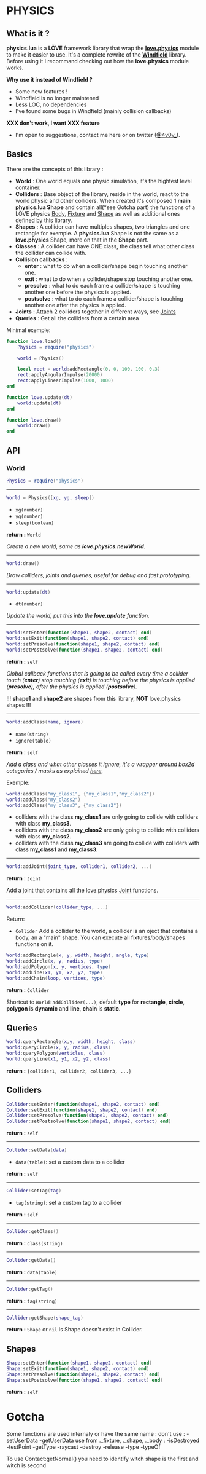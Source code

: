 # PHYSICS

## What is it ?
**physics.lua** is a **LÖVE** framework library that wrap the **[love.physics](https://love2d.org/wiki/love.physics)** module to make it easier to use. It's a complete rewrite of the **[Windfield](https://github.com/adnzzzzZ/windfield)** library. Before using it I recommand checking out how the **love.physics** module works. 

**Why use it instead of Windfield ?**
- Some new features !
- Windfield is no longer maintened
- Less LOC, no dependencies
- I've found some bugs in Windfield (mainly collision callbacks)

**XXX don't work, I want XXX feature**
- I'm open to suggestions, contact me here or on twitter ([@4v0v_](https://twitter.com/4v0v_/)).

## Basics

There are the concepts of this library :
- **World** : One world equals one physic simulation, it's the hightest level container.
- **Colliders** : Base object of the library, reside in the world, react to the world physic and other colliders. When created it's composed 1 **main** **physics.lua Shape** and contain all(*see Gotcha part) the functions of a LÖVE physics [Body](https://love2d.org/wiki/Body), [Fixture](https://love2d.org/wiki/Fixture) and [Shape](https://love2d.org/wiki/Shape) as well as additional ones defined by this library.
- **Shapes** : A collider can have multiples shapes, two triangles and one rectangle for exemple. A **physics.lua** Shape  is not the same as a **love.physics** Shape, more on that in the **Shape** part.
- **Classes** : A collider can have ONE class, the class tell what other class the collider can collide with.
- **Collision callbacks** : 
  - **enter** : what to do when a collider/shape begin touching another one.
  - **exit** : what to do when a collider/shape stop touching another one.
  - **presolve** : what to do each frame a collider/shape is touching another one before the physics is applied.
  - **postsolve** : what to do each frame a collider/shape is touching another one after the physics is applied.
- **Joints** : Attach 2 colliders together in different ways, see [Joints](https://love2d.org/wiki/Joint)
- **Queries** : Get all the colliders from a certain area



Minimal exemple:
```lua
function love.load()
    Physics = require("physics")

    world = Physics()

    local rect = world:addRectangle(0, 0, 100, 100, 0.3)
    rect:applyAngularImpulse(20000)
    rect:applyLinearImpulse(1000, 1000)
end

function love.update(dt) 
    world:update(dt) 
end

function love.draw() 
    world:draw() 
end
```


## API

### World 
```lua
Physics = require("physics")
```
---
```lua 
World = Physics([xg, yg, sleep])
```
- `xg(number)`
- `yg(number)`
- `sleep(boolean)`

**return :** `World`

*Create a new world, same as **love.physics.newWorld**.*

---
```lua
World:draw()
```

*Draw colliders, joints and queries, useful for debug and fast prototyping.*

---
```lua 
World:update(dt)
```
- `dt(number)`

*Update the world, put this into the **love.update** function.*

---
```lua 
World:setEnter(function(shape1, shape2, contact) end)
World:setExit(function(shape1, shape2, contact) end)
World:setPresolve(function(shape1, shape2, contact) end)
World:setPostsolve(function(shape1, shape2, contact) end)
```
**return :** `self`

*Global callback functions that is going to be called every time a collider touch (**enter**) stop touching (**exit**) is touching before the physics is applied (**presolve**), after the physics is applied (**postsolve**).*

!!! **shape1** and **shape2** are shapes from this library, **NOT** love.physics shapes !!!

---
```lua 
World:addClass(name, ignore)
```
- `name(string)`
- `ignore(table)`

**return :** `self`

*Add a class and what other classes it ignore, it's a wrapper around box2d categories / masks as explained [here](https://love2d.org/forums/viewtopic.php?f=4&t=75441).*

Exemple:
```lua
world:addClass("my_class1", {"my_class1","my_class2"})
world:addClass("my_class2")
world:addClass("my_class3", {"my_class2"})
```
- colliders with the class **my_class1** are only going to collide with colliders with class **my_class3**.
- colliders with the class **my_class2** are only going to collide with colliders with class **my_class2**.
- colliders with the class **my_class3** are going to collide with colliders with class **my_class1** and **my_class3**.

---
```lua
World:addJoint(joint_type, collider1, collider2, ...)
```
**return :** `Joint`

Add a joint that contains all the love.physics [Joint](https://love2d.org/wiki/Joint) functions.

---
```lua
World:addCollider(collider_type, ...)
```
Return:
- `Collider`
Add a collider to the world, a collider is an oject that contains a body, an a "main" shape. 
You can execute all fixtures/body/shapes functions on it.

```lua
World:addRectangle(x, y, width, height, angle, type)
World:addCircle(x, y, radius, type)
World:addPolygon(x, y, vertices, type)
World:addLine(x1, y1, x2, y2, type)
World:addChain(loop, vertices, type)
```
**return :** `Collider`

Shortcut to `World:addCollider(...)`, default **type** for **rectangle**, **circle**, **polygon** is **dynamic** and **line**, **chain** is **static**.




## Queries
```lua
World:queryRectangle(x,y, width, height, class)
World:queryCircle(x, y, radius, class)
World:queryPolygon(verticles, class)
World:queryLine(x1, y1, x2, y2, class)
```
**return :** `{collider1, collider2, collider3, ...}`




## Colliders
```lua 
Collider:setEnter(function(shape1, shape2, contact) end)
Collider:setExit(function(shape1, shape2, contact) end)
Collider:setPresolve(function(shape1, shape2, contact) end)
Collider:setPostsolve(function(shape1, shape2, contact) end)
```
**return :** `self`

---
```lua 
Collider:setData(data)
```
- `data(table)`: set a custom data to a collider

**return :** `self`

---
```lua 
Collider:setTag(tag)
```
- `tag(string)`: set a custom tag to a collider

**return :** `self`

---
```lua 
Collider:getClass()
```
**return :** `class(string)`

---
```lua 
Collider:getData()
```
**return :** `data(table)`

---
```lua 
Collider:getTag()
```
**return :** `tag(string)`

---
```lua 
Collider:getShape(shape_tag)
```
**return :** `Shape` or `nil` is Shape doesn't exist in Collider.

## Shapes
```lua 
Shape:setEnter(function(shape1, shape2, contact) end)
Shape:setExit(function(shape1, shape2, contact) end)
Shape:setPresolve(function(shape1, shape2, contact) end)
Shape:setPostsolve(function(shape1, shape2, contact) end)
```
**return :** `self`








# Gotcha
Some functions are used internaly or have the same name :
don't use : 
  -setUserData
  -getUserData
use from ._fixture, ._shape, ._body :
  -isDestroyed
  -testPoint
  -getType
  -raycast
  -destroy
  -release
  -type
  -typeOf

To use Contact:getNormal() you need to identify witch shape is the first and witch is second
